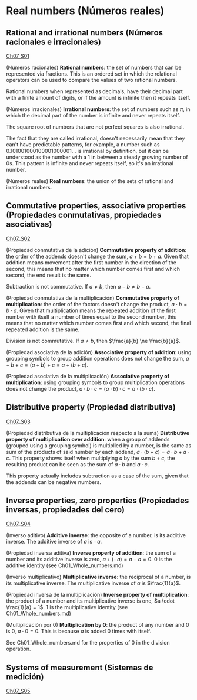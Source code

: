 
#   Real numbers (Números reales)

## Rational and irrational numbers (Números racionales e irracionales)
[Ch07_S01](../../../Libros/Mathematics/Algebra_basics__Prealgebra__OpenStax.pdf#page=603)

(Números racionales)
**Rational numbers**: the set of numbers that can be represented via fractions. This is an ordered set in which the relational operators can be used to compare the values of two rational numbers.

Rational numbers when represented as decimals, have their decimal part with a finite amount of digits, or if the amount is infinite then it repeats itself.

(Números irracionales)
**Irrational numbers**: the set of numbers such as $\pi$, in which the decimal part of the number is infinite and never repeats itself.

The square root of numbers that are not perfect squares is also irrational.

The fact that they are called irrational, doesn't necessarily mean that they can't have predictable patterns, for example, a number such as $0.101001000100001000001...$ is irrational by definition, but it can be understood as the number with a $1$ in between a steady growing number of $0$s. This pattern is infinite and never repeats itself, so it's an irrational number.

(Números reales)
**Real numbers**: the union of the sets of rational and irrational numbers.

## Commutative properties, associative properties (Propiedades conmutativas, propiedades asociativas)
[Ch07_S02](../../../Libros/Mathematics/Algebra_basics__Prealgebra__OpenStax.pdf#page=611)

(Propiedad conmutativa de la adición)
**Commutative property of addition**: the order of the addends doesn't change the sum, $a + b = b + a$. Given that addition means movement after the first number in the direction of the second, this means that no matter which number comes first and which second, the end result is the same.

Subtraction is not commutative. If $a \ne b$, then $a - b \ne b - a$.

(Propiedad conmutativa de la multiplicación)
**Commutative property of multiplication**: the order of the factors doesn't change the product, $a \cdot b = b \cdot a$. Given that multiplication means the repeated addition of the first number with itself a number of times equal to the second number, this means that no matter which number comes first and which second, the final repeated addition is the same.

Division is not commutative. If $a \ne b$, then $\frac{a}{b} \ne \frac{b}{a}$.

(Propiedad asociativa de la adición)
**Associative property of addition**: using grouping symbols to group addition operations does not change the sum, $a + b + c = (a + b) + c = a + (b + c)$.

(Propiedad asociativa de la multiplicación)
**Associative property of multiplication**: using grouping symbols to group multiplication operations does not change the product, $a \cdot b \cdot c = (a \cdot b) \cdot c = a \cdot (b \cdot c)$.

## Distributive property (Propiedad distributiva)
[Ch07_S03](../../../Libros/Mathematics/Algebra_basics__Prealgebra__OpenStax.pdf#page=623)

(Propiedad distributiva de la multiplicación respecto a la suma)
**Distributive property of multiplication over addition**: when a group of addends (grouped using a grouping symbol) is multiplied by a number, is the same as sum of the products of said number by each addend, $a \cdot (b + c) = a \cdot b + a \cdot c$. This property shows itself when multiplying $a$ by the sum $b + c$, the resulting product can be seen as the sum of $a \cdot b$ and $a \cdot c$.

This property actually includes subtraction as a case of the sum, given that the addends can be negative numbers.

## Inverse properties, zero properties (Propiedades inversas, propiedades del cero)
[Ch07_S04](../../../Libros/Mathematics/Algebra_basics__Prealgebra__OpenStax.pdf#page=635)

(Inverso aditivo)
**Additive inverse**: the opposite of a number, is its additive inverse. The additive inverse of $a$ is $-a$.

(Propiedad inversa aditiva)
**Inverse property of addition**: the sum of a number and its additive inverse is zero, $a + (-a) = a - a = 0$. $0$ is the additive identity (see Ch01_Whole_numbers.md)

(Inverso multiplicativo)
**Multiplicative inverse**: the reciprocal of a number, is its multiplicative inverse. The multiplicative inverse of $a$ is $\frac{1}{a}$.

(Propiedad inversa de la multiplicación)
**Inverse property of multiplication**: the product of a number and its multiplicative inverse is one, $a \cdot \frac{1}{a} = 1$. $1$ is the multiplicative identity (see Ch01_Whole_numbers.md)

(Multiplicación por 0)
**Multiplication by 0**: the product of any number and 0 is 0, $a \cdot 0 = 0$. This is because $a$ is added $0$ times with itself.

See Ch01_Whole_numbers.md for the properties of 0 in the division operation.

## Systems of measurement (Sistemas de medición)
[Ch07_S05](../../../Libros/Mathematics/Algebra_basics__Prealgebra__OpenStax.pdf#page=646)
